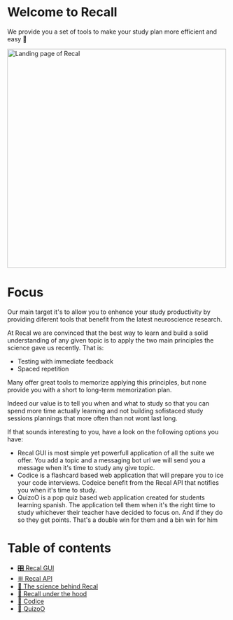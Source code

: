 # Welcome to Recall 
We provide you a set of tools to make your study plan more efficient and easy 🚀


<img src="https://ik.imagekit.io/montresor/Recal_docs/recal.png?updatedAt=1679913748177" alt="Landing page of Recal" width="500">

# Focus

Our main target it's to allow you to enhence your study productivity by providing diferent tools that benefit from the latest neuroscience research.

At Recal we are convinced that the best way to learn and build a solid understanding of any given topic is to apply the two main principles the science gave us recently. That is: 
- Testing with immediate feedback 
- Spaced repetition

Many offer great tools to memorize applying this principles, but none provide you with a short to long-term memorization plan. 

Indeed our value is to tell you when and what to study so that you can spend more time actually learning and not building sofistaced study sessions plannings that more often than not wont last long. 

If that sounds interesting to you, have a look on the following options you have: 
- Recal GUI is most simple yet powerfull application of all the suite we offer. You add a topic and a messaging bot url we will send you a message when it's time to study any give topic.
- Codice is a flashcard based web application that will prepare you to ice your code interviews. Codeice benefit from the Recal API that notifies you when it's time to study.
- QuizoO is a pop quiz based web application created for students learning spanish. The application tell them when it's the right time to study whichever their teacher have decided to focus on. And if they do so they get points. That's a double win for them and a bin win for him

# Table of contents

- [🎛️ Recal GUI](./documentation/1-Recal-GUI/recal-gui.md)
- [𐄳 Recal API](./documentation/2-Recal-API/recal-api.md)
- [🧠 The science behind Recal](./documentation/3-The-science-behind-Recal/The-science-behind-Recal.md)
- [💬 Recall under the hood](./documentation/4-Recal-under-the-hood/Recal-under-the-hood.md)
- [🥶 Codice](./documentation/5-Codice/codice.md)
- [🧠 QuizoO](./documentation/6-QuizoO/quizoo.md)
  
